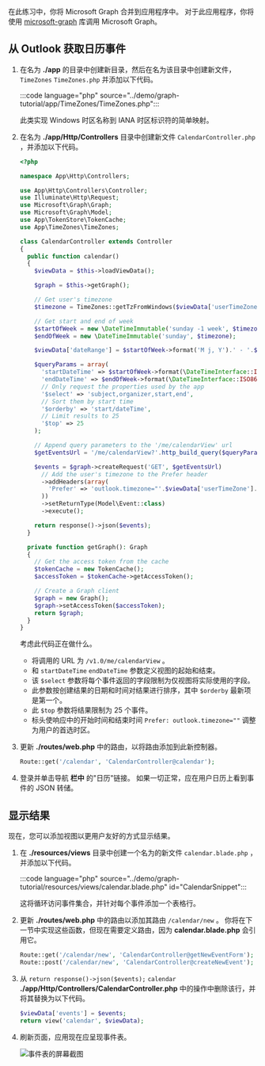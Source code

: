 <!-- markdownlint-disable MD002 MD041 -->

在此练习中，你将 Microsoft Graph 合并到应用程序中。 对于此应用程序，你将使用 [microsoft-graph](https://github.com/microsoftgraph/msgraph-sdk-php) 库调用 Microsoft Graph。

## <a name="get-calendar-events-from-outlook"></a>从 Outlook 获取日历事件

1. 在名为 **./app** 的目录中创建新目录，然后在名为该目录中创建新文件， `TimeZones` `TimeZones.php` 并添加以下代码。

    :::code language="php" source="../demo/graph-tutorial/app/TimeZones/TimeZones.php":::

    此类实现 Windows 时区名称到 IANA 时区标识符的简单映射。

1. 在名为 **./app/Http/Controllers** 目录中创建新文件 `CalendarController.php` ，并添加以下代码。

    ```php
    <?php

    namespace App\Http\Controllers;

    use App\Http\Controllers\Controller;
    use Illuminate\Http\Request;
    use Microsoft\Graph\Graph;
    use Microsoft\Graph\Model;
    use App\TokenStore\TokenCache;
    use App\TimeZones\TimeZones;

    class CalendarController extends Controller
    {
      public function calendar()
      {
        $viewData = $this->loadViewData();

        $graph = $this->getGraph();

        // Get user's timezone
        $timezone = TimeZones::getTzFromWindows($viewData['userTimeZone']);

        // Get start and end of week
        $startOfWeek = new \DateTimeImmutable('sunday -1 week', $timezone);
        $endOfWeek = new \DateTimeImmutable('sunday', $timezone);

        $viewData['dateRange'] = $startOfWeek->format('M j, Y').' - '.$endOfWeek->format('M j, Y');

        $queryParams = array(
          'startDateTime' => $startOfWeek->format(\DateTimeInterface::ISO8601),
          'endDateTime' => $endOfWeek->format(\DateTimeInterface::ISO8601),
          // Only request the properties used by the app
          '$select' => 'subject,organizer,start,end',
          // Sort them by start time
          '$orderby' => 'start/dateTime',
          // Limit results to 25
          '$top' => 25
        );

        // Append query parameters to the '/me/calendarView' url
        $getEventsUrl = '/me/calendarView?'.http_build_query($queryParams);

        $events = $graph->createRequest('GET', $getEventsUrl)
          // Add the user's timezone to the Prefer header
          ->addHeaders(array(
            'Prefer' => 'outlook.timezone="'.$viewData['userTimeZone'].'"'
          ))
          ->setReturnType(Model\Event::class)
          ->execute();

        return response()->json($events);
      }

      private function getGraph(): Graph
      {
        // Get the access token from the cache
        $tokenCache = new TokenCache();
        $accessToken = $tokenCache->getAccessToken();

        // Create a Graph client
        $graph = new Graph();
        $graph->setAccessToken($accessToken);
        return $graph;
      }
    }
    ```

    考虑此代码正在做什么。

    - 将调用的 URL 为 `/v1.0/me/calendarView` 。
    - 和 `startDateTime` `endDateTime` 参数定义视图的起始和结束。
    - 该 `$select` 参数将每个事件返回的字段限制为仅视图将实际使用的字段。
    - 此参数按创建结果的日期和时间对结果进行排序，其中 `$orderby` 最新项是第一个。
    - 此 `$top` 参数将结果限制为 25 个事件。
    - 标头使响应中的开始时间和结束时间 `Prefer: outlook.timezone=""` 调整为用户的首选时区。

1. 更新 **./routes/web.php** 中的路由，以将路由添加到此新控制器。

    ```php
    Route::get('/calendar', 'CalendarController@calendar');
    ```

1. 登录并单击导航 **栏中** 的"日历"链接。 如果一切正常，应在用户日历上看到事件的 JSON 转储。

## <a name="display-the-results"></a>显示结果

现在，您可以添加视图以更用户友好的方式显示结果。

1. 在 **./resources/views** 目录中创建一个名为的新文件 `calendar.blade.php` ，并添加以下代码。

    :::code language="php" source="../demo/graph-tutorial/resources/views/calendar.blade.php" id="CalendarSnippet":::

    这将循环访问事件集合，并针对每个事件添加一个表格行。

1. 更新 **./routes/web.php** 中的路由以添加其路由 `/calendar/new` 。 你将在下一节中实现这些函数，但现在需要定义路由，因为 **calendar.blade.php** 会引用它。

    ```php
    Route::get('/calendar/new', 'CalendarController@getNewEventForm');
    Route::post('/calendar/new', 'CalendarController@createNewEvent');
    ```

1. 从 `return response()->json($events);` `calendar` **./app/Http/Controllers/CalendarController.php** 中的操作中删除该行，并将其替换为以下代码。

    ```php
    $viewData['events'] = $events;
    return view('calendar', $viewData);
    ```

1. 刷新页面，应用现在应呈现事件表。

    ![事件表的屏幕截图](./images/add-msgraph-01.png)
